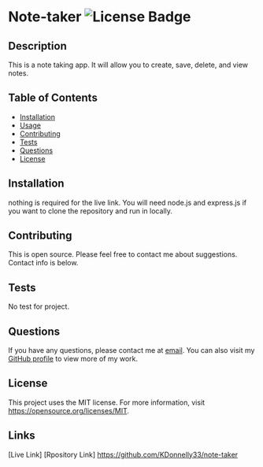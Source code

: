 # Note-taker ![License Badge](https://img.shields.io/badge/License-MIT-yellow.svg)
## Description
This is a note taking app. It will allow you to create, save, delete, and view notes.

## Table of Contents
- [Installation](#installation)
- [Usage](#usage)
- [Contributing](#contributing)
- [Tests](#tests)
- [Questions](#questions)
- [License](#license)

## Installation
nothing is required for the live link. You will need node.js and express.js if you want to clone the repository and run in locally.

## Contributing
This is open source. Please feel free to contact me about suggestions. Contact info is below.

## Tests
No test for project.

## Questions
If you have any questions, please contact me at [email](mailto:Kevin.donnelly3@gmail.com). You can also visit my [GitHub profile](https://github.com/Kdonnelly33) to view more of my work.

## License
This project uses the MIT license.
For more information, visit https://opensource.org/licenses/MIT.

## Links
[Live Link] 
[Rpository Link] https://github.com/KDonnelly33/note-taker
